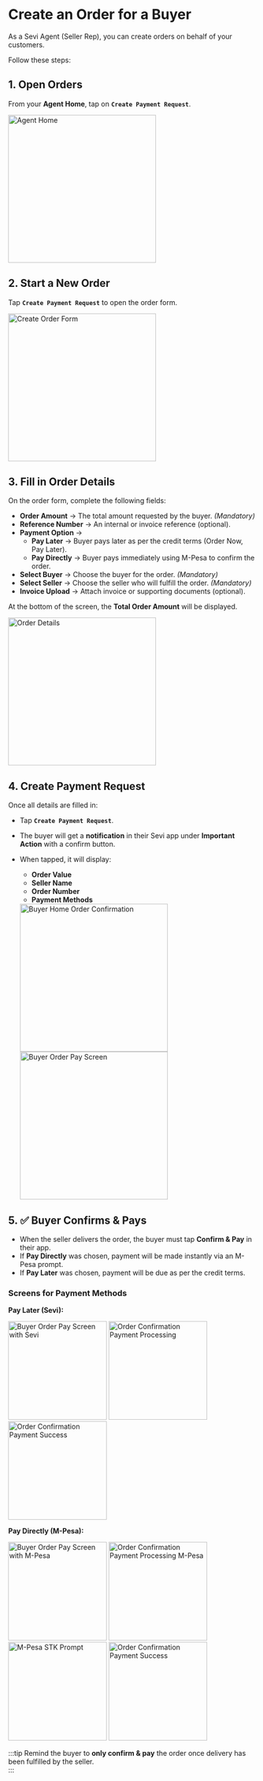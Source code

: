 # Create an Order for a Buyer

As a Sevi Agent (Seller Rep), you can create orders on behalf of your customers.  

Follow these steps:


## 1. Open Orders
From your **Agent Home**, tap on **`Create Payment Request`**.  

<img src="/agent/015.png" alt="Agent Home" width="300"/>  


## 2. Start a New Order
Tap **`Create Payment Request`** to open the order form.  

<img src="/agent/016.png" alt="Create Order Form" width="300"/>  


## 3. Fill in Order Details
On the order form, complete the following fields:  

- **Order Amount** → The total amount requested by the buyer. *(Mandatory)*  
- **Reference Number** → An internal or invoice reference (optional).  
- **Payment Option** →  
  - **Pay Later** → Buyer pays later as per the credit terms (Order Now, Pay Later).  
  - **Pay Directly** → Buyer pays immediately using M-Pesa to confirm the order.  
- **Select Buyer** → Choose the buyer for the order. *(Mandatory)*  
- **Select Seller** → Choose the seller who will fulfill the order. *(Mandatory)*  
- **Invoice Upload** → Attach invoice or supporting documents (optional).  

At the bottom of the screen, the **Total Order Amount** will be displayed.  

<img src="/agent/017.png" alt="Order Details" width="300"/>  


## 4. Create Payment Request
Once all details are filled in:  
- Tap **`Create Payment Request`**.  
- The buyer will get a **notification** in their Sevi app under **Important Action** with a confirm button.  
- When tapped, it will display:  
  - **Order Value**  
  - **Seller Name**  
  - **Order Number**  
  - **Payment Methods**  

  <img src="/agent/018.png" alt="Buyer Home Order Confirmation" width="300"/>  
  <img src="/agent/019.png" alt="Buyer Order Pay Screen" width="300"/>  


## 5. ✅ Buyer Confirms & Pays
- When the seller delivers the order, the buyer must tap **Confirm & Pay** in their app.  
- If **Pay Directly** was chosen, payment will be made instantly via an M-Pesa prompt.  
- If **Pay Later** was chosen, payment will be due as per the credit terms.  


### Screens for Payment Methods

**Pay Later (Sevi):**  
<!-- <div style="display: flex; gap: 10px; flex-wrap: wrap;"> -->
  <img src="/agent/019.png" alt="Buyer Order Pay Screen with Sevi" width="200"/>  
  <img src="/agent/020.png" alt="Order Confirmation Payment Processing" width="200"/>  
  <img src="/agent/021.png" alt="Order Confirmation Payment Success" width="200"/>  
<!-- </div>   -->

**Pay Directly (M-Pesa):**  

  <img src="/agent/022.png" alt="Buyer Order Pay Screen with M-Pesa" width="200"/>  
  <img src="/agent/023.png" alt="Order Confirmation Payment Processing M-Pesa" width="200"/>  
  <img src="/agent/024.png" alt="M-Pesa STK Prompt" width="200"/>  
  <img src="/agent/021.png" alt="Order Confirmation Payment Success" width="200"/>  
 


:::tip
Remind the buyer to **only confirm & pay** the order once delivery has been fulfilled by the seller.  
:::

